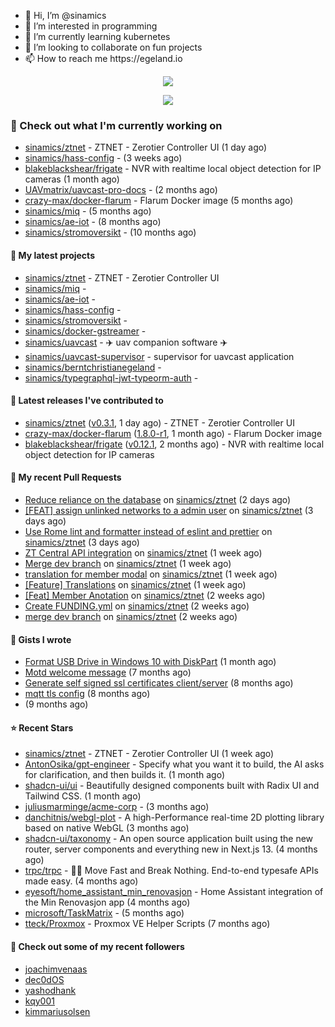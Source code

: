 <p align="center">
  <ul>
    <li>👋 Hi, I’m @sinamics</li>
    <li>👀 I’m interested in programming</li>
    <li>🌱 I’m currently learning kubernetes</li>
    <li>💞️ I’m looking to collaborate on fun projects</li>
    <li>📫 How to reach me https://egeland.io</li>
  </ul>
</p>
<p align="center"><a href="https://github.com/anuraghazra/github-readme-stats">
  <img align="center" src="https://github-readme-stats-git-masterrstaa-rickstaa.vercel.app/api?username=sinamics&show_icons=true&theme=tokyonight" />
</a></p>
<p align="center"><a href="https://github.com/anuraghazra/github-readme-stats">
  <img align="center" src="https://github-readme-stats-git-masterrstaa-rickstaa.vercel.app/api/top-langs/?username=sinamics&theme=tokyonight" />
</a></p>

### 👷 Check out what I'm currently working on

- [sinamics/ztnet](https://github.com/sinamics/ztnet) - ZTNET - Zerotier Controller UI (1 day ago)
- [sinamics/hass-config](https://github.com/sinamics/hass-config) -  (3 weeks ago)
- [blakeblackshear/frigate](https://github.com/blakeblackshear/frigate) - NVR with realtime local object detection for IP cameras (1 month ago)
- [UAVmatrix/uavcast-pro-docs](https://github.com/UAVmatrix/uavcast-pro-docs) -  (2 months ago)
- [crazy-max/docker-flarum](https://github.com/crazy-max/docker-flarum) - Flarum Docker image (5 months ago)
- [sinamics/miq](https://github.com/sinamics/miq) -  (5 months ago)
- [sinamics/ae-iot](https://github.com/sinamics/ae-iot) -  (8 months ago)
- [sinamics/stromoversikt](https://github.com/sinamics/stromoversikt) -  (10 months ago)

#### 🌱 My latest projects

- [sinamics/ztnet](https://github.com/sinamics/ztnet) - ZTNET - Zerotier Controller UI
- [sinamics/miq](https://github.com/sinamics/miq) - 
- [sinamics/ae-iot](https://github.com/sinamics/ae-iot) - 
- [sinamics/hass-config](https://github.com/sinamics/hass-config) - 
- [sinamics/stromoversikt](https://github.com/sinamics/stromoversikt) - 
- [sinamics/docker-gstreamer](https://github.com/sinamics/docker-gstreamer) - 
- [sinamics/uavcast](https://github.com/sinamics/uavcast) - ✈️ uav companion software ✈️
- [sinamics/uavcast-supervisor](https://github.com/sinamics/uavcast-supervisor) - supervisor for uavcast application
- [sinamics/berntchristianegeland](https://github.com/sinamics/berntchristianegeland) - 
- [sinamics/typegraphql-jwt-typeorm-auth](https://github.com/sinamics/typegraphql-jwt-typeorm-auth) - 

#### 🔭 Latest releases I've contributed to

- [sinamics/ztnet](https://github.com/sinamics/ztnet) ([v0.3.1](https://github.com/sinamics/ztnet/releases/tag/v0.3.1), 1 day ago) - ZTNET - Zerotier Controller UI
- [crazy-max/docker-flarum](https://github.com/crazy-max/docker-flarum) ([1.8.0-r1](https://github.com/crazy-max/docker-flarum/releases/tag/1.8.0-r1), 1 month ago) - Flarum Docker image
- [blakeblackshear/frigate](https://github.com/blakeblackshear/frigate) ([v0.12.1](https://github.com/blakeblackshear/frigate/releases/tag/v0.12.1), 2 months ago) - NVR with realtime local object detection for IP cameras

#### 🔨 My recent Pull Requests

- [Reduce reliance on the database](https://github.com/sinamics/ztnet/pull/81) on [sinamics/ztnet](https://github.com/sinamics/ztnet) (2 days ago)
- [[FEAT] assign unlinked networks to a admin user](https://github.com/sinamics/ztnet/pull/79) on [sinamics/ztnet](https://github.com/sinamics/ztnet) (3 days ago)
- [Use Rome lint and formatter instead of eslint and prettier](https://github.com/sinamics/ztnet/pull/78) on [sinamics/ztnet](https://github.com/sinamics/ztnet) (3 days ago)
- [ZT Central API integration](https://github.com/sinamics/ztnet/pull/74) on [sinamics/ztnet](https://github.com/sinamics/ztnet) (1 week ago)
- [Merge dev branch](https://github.com/sinamics/ztnet/pull/73) on [sinamics/ztnet](https://github.com/sinamics/ztnet) (1 week ago)
- [translation for member modal](https://github.com/sinamics/ztnet/pull/69) on [sinamics/ztnet](https://github.com/sinamics/ztnet) (1 week ago)
- [[Feature] Translations](https://github.com/sinamics/ztnet/pull/68) on [sinamics/ztnet](https://github.com/sinamics/ztnet) (1 week ago)
- [[Feat] Member Anotation](https://github.com/sinamics/ztnet/pull/67) on [sinamics/ztnet](https://github.com/sinamics/ztnet) (2 weeks ago)
- [Create FUNDING.yml](https://github.com/sinamics/ztnet/pull/66) on [sinamics/ztnet](https://github.com/sinamics/ztnet) (2 weeks ago)
- [merge dev branch](https://github.com/sinamics/ztnet/pull/65) on [sinamics/ztnet](https://github.com/sinamics/ztnet) (2 weeks ago)

#### 📓 Gists I wrote

- [Format USB Drive in Windows 10 with DiskPart](https://gist.github.com/8aa001b3dbe040e07917665b6a8f59c4) (1 month ago)
- [Motd welcome message](https://gist.github.com/d1f96f39b797ccb2eba6e8bd539510bc) (7 months ago)
- [Generate self signed ssl certificates client/server](https://gist.github.com/4ecdb293851b7018a715f4186ffa1e79) (8 months ago)
- [mqtt tls config](https://gist.github.com/20d325a3d7d8d9db4c657737f93aac99) (8 months ago)
- [](https://gist.github.com/2dce8bf46e2de3f3fb642bc342d9f5a2) (9 months ago)

#### ⭐ Recent Stars

- [sinamics/ztnet](https://github.com/sinamics/ztnet) - ZTNET - Zerotier Controller UI (1 week ago)
- [AntonOsika/gpt-engineer](https://github.com/AntonOsika/gpt-engineer) - Specify what you want it to build, the AI asks for clarification, and then builds it. (1 month ago)
- [shadcn-ui/ui](https://github.com/shadcn-ui/ui) - Beautifully designed components built with Radix UI and Tailwind CSS. (1 month ago)
- [juliusmarminge/acme-corp](https://github.com/juliusmarminge/acme-corp) -  (3 months ago)
- [danchitnis/webgl-plot](https://github.com/danchitnis/webgl-plot) - A high-Performance real-time 2D plotting library based on native WebGL (3 months ago)
- [shadcn-ui/taxonomy](https://github.com/shadcn-ui/taxonomy) - An open source application built using the new router, server components and everything new in Next.js 13. (4 months ago)
- [trpc/trpc](https://github.com/trpc/trpc) - 🧙‍♀️  Move Fast and Break Nothing. End-to-end typesafe APIs made easy.  (4 months ago)
- [eyesoft/home_assistant_min_renovasjon](https://github.com/eyesoft/home_assistant_min_renovasjon) - Home Assistant integration of the Min Renovasjon app (4 months ago)
- [microsoft/TaskMatrix](https://github.com/microsoft/TaskMatrix) -  (5 months ago)
- [tteck/Proxmox](https://github.com/tteck/Proxmox) - Proxmox VE Helper Scripts (7 months ago)

#### 👯 Check out some of my recent followers

- [joachimvenaas](https://github.com/joachimvenaas)
- [dec0dOS](https://github.com/dec0dOS)
- [yashodhank](https://github.com/yashodhank)
- [kqy001](https://github.com/kqy001)
- [kimmariusolsen](https://github.com/kimmariusolsen)
